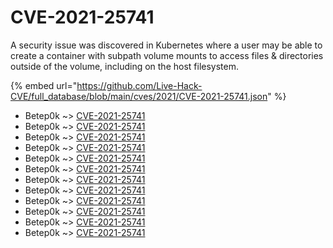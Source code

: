 # CVE-2021-25741

A security issue was discovered in Kubernetes where a user may be able to create a container with subpath volume mounts to access files & directories outside of the volume, including on the host filesystem.

{% embed url="https://github.com/Live-Hack-CVE/full_database/blob/main/cves/2021/CVE-2021-25741.json" %}


* Betep0k ~> [CVE-2021-25741](https://www.alice-snow.ru/2021/database/cve-2021-25741/cve-2021-25741-betep0k)
* Betep0k ~> [CVE-2021-25741](https://www.alice-snow.ru/2021/database/cve-2021-25741/cve-2021-25741-betep0k)
* Betep0k ~> [CVE-2021-25741](https://www.alice-snow.ru/2021/database/cve-2021-25741/cve-2021-25741-betep0k)
* Betep0k ~> [CVE-2021-25741](https://www.alice-snow.ru/2021/database/cve-2021-25741/cve-2021-25741-betep0k)
* Betep0k ~> [CVE-2021-25741](https://www.alice-snow.ru/2021/database/cve-2021-25741/cve-2021-25741-betep0k)
* Betep0k ~> [CVE-2021-25741](https://www.alice-snow.ru/2021/database/cve-2021-25741/cve-2021-25741-betep0k)
* Betep0k ~> [CVE-2021-25741](https://www.alice-snow.ru/2021/database/cve-2021-25741/cve-2021-25741-betep0k)
* Betep0k ~> [CVE-2021-25741](https://www.alice-snow.ru/2021/database/cve-2021-25741/cve-2021-25741-betep0k)
* Betep0k ~> [CVE-2021-25741](https://www.alice-snow.ru/2021/database/cve-2021-25741/cve-2021-25741-betep0k)
* Betep0k ~> [CVE-2021-25741](https://www.alice-snow.ru/2021/database/cve-2021-25741/cve-2021-25741-betep0k)
* Betep0k ~> [CVE-2021-25741](https://www.alice-snow.ru/2021/database/cve-2021-25741/cve-2021-25741-betep0k)
* Betep0k ~> [CVE-2021-25741](https://www.alice-snow.ru/2021/database/cve-2021-25741/cve-2021-25741-betep0k)